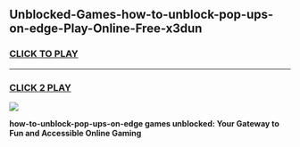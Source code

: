 
## Unblocked-Games-how-to-unblock-pop-ups-on-edge-Play-Online-Free-x3dun
<h3>
<a href="https://premium76.site?title=how-to-unblock-pop-ups-on-edge&ref=26A">CLICK TO PLAY</a></h3>
<hr>

<h3>
<a href="https://premium76.site?title=how-to-unblock-pop-ups-on-edge&ref=26A">CLICK 2 PLAY</a>
  
</h3>

<a href="https://premium76.site?title=how-to-unblock-pop-ups-on-edge&ref=26A"><img src="https://clearcache.store/games.png"></a>


**how-to-unblock-pop-ups-on-edge games unblocked: Your Gateway to Fun and Accessible Online Gaming**
